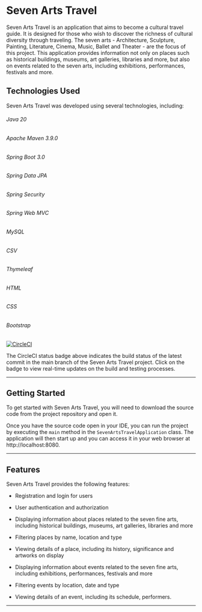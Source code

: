 # Seven Arts Travel

Seven Arts Travel is an application that aims to become a cultural travel guide. It is designed for those who wish to
discover the richness of cultural diversity through traveling. The seven arts - Architecture, Sculpture,
Painting, Literature, Cinema, Music, Ballet and Theater - are the focus of this project.
This application provides information not only on places such as historical buildings, museums, art galleries, libraries
and more, but also on events related to the seven arts, including exhibitions, performances, festivals and more.

## Technologies Used

Seven Arts Travel was developed using several technologies, including:

###### Java 20

###### Apache Maven 3.9.0

###### Spring Boot 3.0

###### Spring Data JPA

###### Spring Security

###### Spring Web MVC

###### MySQL

###### CSV

###### Thymeleaf

###### HTML

###### CSS

###### Bootstrap


[![CircleCI](https://dl.circleci.com/status-badge/img/gh/CarinaPorumb/SevenArtsTravel/tree/main.svg?style=svg)](https://dl.circleci.com/status-badge/redirect/gh/CarinaPorumb/SevenArtsTravel/tree/main)

The CircleCI status badge above indicates the build status of the latest commit in the main branch of the
Seven Arts Travel project. Click on the badge to view real-time updates on the build and testing processes.

---

## Getting Started

To get started with Seven Arts Travel, you will need to download the source code from the project repository and open
it.

Once you have the source code open in your IDE, you can run the project by executing the `main` method in the
`SevenArtsTravelApplication` class. The application will then start up and you can access it in your web browser
at http://localhost:8080.

---

## Features

Seven Arts Travel provides the following features:

- Registration and login for users


- User authentication and authorization


- Displaying information about places related to the seven fine arts, including historical buildings, museums,
  art galleries, libraries and more


- Filtering places by name, location and type


- Viewing details of a place, including its history, significance and artworks on display


- Displaying information about events related to the seven fine arts, including exhibitions, performances, festivals
  and more


- Filtering events by location, date and type


- Viewing details of an event, including its schedule, performers.

---
